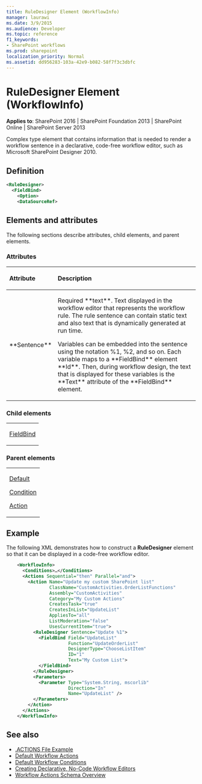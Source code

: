```yaml
---
title: RuleDesigner Element (WorkflowInfo)
manager: laurawi
ms.date: 3/9/2015
ms.audience: Developer
ms.topic: reference
f1_keywords:
- SharePoint workflows
ms.prod: sharepoint
localization_priority: Normal
ms.assetid: dd956283-103a-42e9-b082-58f7f3c3dbfc
---
```


# RuleDesigner Element (WorkflowInfo)

**Applies to**: SharePoint 2016 | SharePoint Foundation 2013 | SharePoint Online | SharePoint Server 2013

Complex type element that contains information that is needed to render a workflow sentence in a declarative, code-free workflow editor, such as Microsoft SharePoint Designer 2010.

## Definition

```XML
<RuleDesigner>
  <FieldBind>
    <Option>
    <DataSourceRef>
```

## Elements and attributes

The following sections describe attributes, child elements, and parent elements.

### Attributes

<table>
<colgroup>
<col width="20%" />
<col width="80%" />
</colgroup>
<thead>
<tr class="header">
<th align="left"><p>Attribute</p></th>
<th align="left"><p>Description</p></th>
</tr>
</thead>
<tbody>
<tr class="odd">
<td align="left"><p>**Sentence**</p></td>
<td align="left"><p>Required **text**. Text displayed in the workflow editor that represents the workflow rule. The rule sentence can contain static text and also text that is dynamically generated at run time.</p>
<p>Variables can be embedded into the sentence using the notation %1, %2, and so on. Each variable maps to a **FieldBind** element **Id**. Then, during workflow design, the text that is displayed for these variables is the **Text** attribute of the **FieldBind** element.</p></td>
</tr>
</tbody>
</table>

### Child elements

<table>
<colgroup>
<col width="100%" />
</colgroup>
<tbody>
<tr class="odd">
<td align="left"><p><a href="fieldbind-element-workflowinfo.md">FieldBind</a></p></td>
</tr>
</tbody>
</table>

### Parent elements

<table>
<colgroup>
<col width="100%" />
</colgroup>
<tbody>
<tr class="odd">
<td align="left"><p><a href="default-element-workflowinfo.md">Default</a></p>
<p><a href="condition-element-workflowinfo.md">Condition</a></p>
<p><a href="action-element-workflowinfo.md">Action</a></p></td>
</tr>
</tbody>
</table>

## Example

The following XML demonstrates how to construct a **RuleDesigner** element so that it can be displayed in a code-free workflow editor.

```XML
    <WorkflowInfo>
      <Conditions>…</Conditions>
      <Actions Sequential="then" Parallel="and">
        <Action Name="Update my custom SharePoint list"
                ClassName="CustomActivities.OrderListFunctions"
                Assembly="CustomActivities"
                Category="My Custom Actions"
                CreatesTask="true"
                CreatesInList="UpdateList"
                AppliesTo="all"
                ListModeration="false"
                UsesCurrentItem="true">
          <RuleDesigner Sentence="Update %1">
            <FieldBind Field="UpdateList"
                       Function="UpdateOrderList"
                       DesignerType="ChooseListItem"
                       ID="1"
                       Text="My Custom List">
            </FieldBind>
          </RuleDesigner>
          <Parameters>
            <Parameter Type="System.String, mscorlib"
                       Direction="In"
                       Name="UpdateList" />
          </Parameters>
        </Action>
      </Actions>
    </WorkflowInfo>
```

## See also

- [.ACTIONS File Example](actions-file-example-workflowinfo.md)
- [Default Workflow Actions](default-workflow-actions-workflowinfo.md)
- [Default Workflow Conditions](default-workflow-conditions-workflowinfo.md)
- [Creating Declarative, No-Code Workflow Editors](https://msdn.microsoft.com/library/office/bb417436.aspx)
- [Workflow Actions Schema Overview](https://msdn.microsoft.com/library/office/bb897626.aspx)





